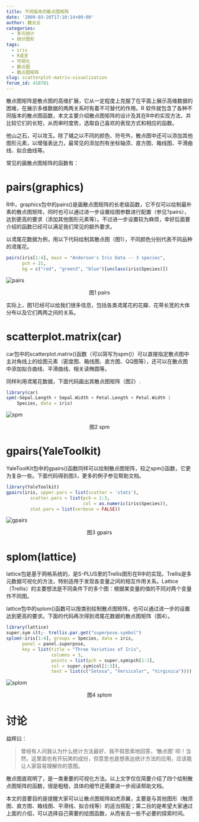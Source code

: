 ```yaml
---
title: 不同版本的散点图矩阵
date: '2009-03-20T17:10:14+00:00'
author: 魏太云
categories:
  - 多元统计
  - 统计图形
tags:
  - iris
  - R语言
  - 可视化
  - 散点图
  - 散点图矩阵
slug: scatterplot-matrix-visualization
forum_id: 418781
---
```


散点图矩阵是散点图的高维扩展，它从一定程度上克服了在平面上展示高维数据的困难，在展示多维数据的两两关系时有着不可替代的作用。R 软件就包含了各种不同版本的散点图函数，本文主要介绍散点图矩阵的设计及其在R中的实现方法，并比较它们的长短，从而审时度势，选取自己喜欢的表现方式和相应的函数。<!--more-->



他山之石，可以攻玉。除了辅之以不同的颜色、符号外，散点图中还可以添加其他图形元素，以增强表达力，最常见的添加剂有坐标轴须、直方图、箱线图、平滑曲线、拟合曲线等。

常见的画散点图矩阵的函数有：

# pairs(graphics)

R中，graphics包中的pairs()是画散点图矩阵的长老级函数，它不仅可以绘制最朴素的散点图矩阵，同时也可以通过进一步设置绘图参数进行配置（参见?pairs），达到更高的要求（添加其他图形元素等）。不过进一步设置较为麻烦，幸好后面要介绍的函数已经可以满足我们常见的额外要求。

以鸢尾花数据为例，用以下代码绘制其散点图（图1），不同颜色分别代表不同品种的鸢尾花。

```r
pairs(iris[1:4], main = "Anderson's Iris Data -- 3 species",
      pch = 21,
      bg = c("red", "green3", "blue")[unclass(iris$Species)])
```

![pairs](https://uploads.cosx.org/2009/03/pairs.png)

<p style="text-align: center;">图1 pairs</p>

实际上，图1已经可以给我们很多信息，包括各类鸢尾花的花瓣、花萼长宽的大体分布以及它们两两之间的关系。

# scatterplot.matrix(car)

car包中的scatterplot.matrix()函数（可以简写为spm()）可以直接指定散点图中主对角线上的绘图元素（密度图、箱线图、直方图、QQ图等），还可以在散点图中添加拟合曲线、平滑曲线、相关读椭圆等。

同样利用鸢尾花数据，下面代码画出其散点图矩阵（图2）.

```r
library(car)
spm(~Sepal.Length + Sepal.Width + Petal.Length + Petal.Width |
    Species, data = iris)
```

![spm](https://uploads.cosx.org/2009/03/spm.png)

<p style="text-align: center;">图2 spm</p>

# gpairs(YaleToolkit)

YaleToolKit包中的gpairs()函数同样可以绘制散点图矩阵，较之spm()函数，它更为复杂一些。下面代码得到图3，更多的例子参见帮助文档。

```r
library(YaleToolkit)
gpairs(iris, upper.pars = list(scatter = 'stats'),
         scatter.pars = list(pch = 1:3,
                             col = as.numeric(iris$Species)),
         stat.pars = list(verbose = FALSE))
```

![gpairs](https://uploads.cosx.org/2009/03/gpairs.png)
<p style="text-align: center;">图3 gpairs</p>

# splom(lattice)

lattice包是基于网格系统的，是S-PLUS里的Trellis图形在R中的实现。Trellis是多元数据可视化的方法，特别适用于发现各变量之间的相互作用关系。Lattice（Trellis）的主要想法是不同条件下的多个图：根据某变量的值的不同对两个变量作不同图。

lattice包中的splom()函数可以按类别绘制散点图矩阵，也可以通过进一步的设置达到更高的要求。下面的代码再次得到鸢尾花数据的散点图矩阵（图4）。

```r
library(lattice)
super.sym &lt;- trellis.par.get("superpose.symbol")
splom(~iris[1:4], groups = Species, data = iris,
      panel = panel.superpose,
      key = list(title = "Three Varieties of Iris",
                 columns = 3,
                 points = list(pch = super.sym$pch[1:3],
                 col = super.sym$col[1:3]),
                 text = list(c("Setosa", "Versicolor", "Virginica"))))
```

![splom](https://uploads.cosx.org/2009/03/splom.png)
<p style="text-align: center;">图4 splom</p>

# 讨论

益辉曰：

> 曾经有人问我认为什么统计方法最好，我不假思索地回答，‘散点图’ 呗！当然，这里面也有开玩笑的成份，但意思也是想表达统计方法的应用，应该能让人家容易理解你的意图。

散点图直观明了，是一类重要的可视化方法。以上文字仅仅简要介绍了四个绘制散点图矩阵的函数，很是粗糙，具体的细节还需要进一步阅读帮助文档。

本文的首要目的是提醒大家可以让散点图矩阵如虎添翼，主要是与其他图形（触须图、直方图、箱线图、平滑线、拟合线等）的适当搭配；第二目的是希望大家通过上面的介绍，可以选择自己需要的绘图函数，从而省去一些不必要的探索时间。
